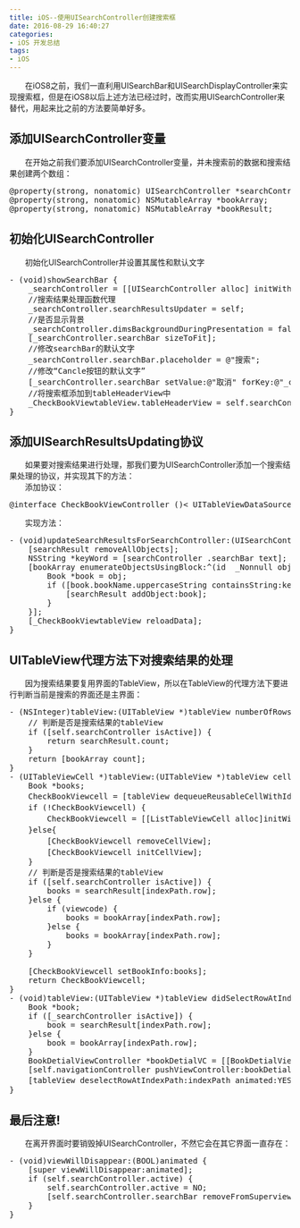 ```yaml
---
title: iOS--使用UISearchController创建搜索框
date: 2016-08-29 16:40:27  
categories: 
- iOS 开发总结
tags: 
- iOS
---
```

&emsp;&emsp;在iOS8之前，我们一直利用UISearchBar和UISearchDisplayController来实现搜索框，但是在iOS8以后上述方法已经过时，改而实用UISearchController来替代，用起来比之前的方法要简单好多。  
## 添加UISearchController变量 
&emsp;&emsp;在开始之前我们要添加UISearchController变量，并未搜索前的数据和搜索结果创建两个数组：  

<pre>@property(strong, nonatomic) UISearchController *searchController;
@property(strong, nonatomic) NSMutableArray *bookArray;
@property(strong, nonatomic) NSMutableArray *bookResult;</pre>

## 初始化UISearchController
&emsp;&emsp;初始化UISearchController并设置其属性和默认文字  

<pre>- (void)showSearchBar {
    _searchController = [[UISearchController alloc] initWithSearchResultsController:nil];
    //搜索结果处理函数代理
    _searchController.searchResultsUpdater = self;
    //是否显示背景
    _searchController.dimsBackgroundDuringPresentation = false;
    [_searchController.searchBar sizeToFit];
    //修改searchBar的默认文字
    _searchController.searchBar.placeholder = @"搜索";
    //修改“Cancle按钮的默认文字”
    [_searchController.searchBar setValue:@"取消" forKey:@"_cancelButtonText"];
    //将搜索框添加到tableHeaderView中
    _CheckBookViewtableView.tableHeaderView = self.searchController.searchBar;
}</pre>

## 添加UISearchResultsUpdating协议  
&emsp;&emsp;如果要对搜索结果进行处理，那我们要为UISearchController添加一个搜索结果处理的协议，并实现其下的方法：  
&emsp;&emsp;添加协议：

<pre>@interface CheckBookViewController ()< UITableViewDataSource,UITableViewDelegate,UISearchResultsUpdating ></pre>

&emsp;&emsp;实现方法：

<pre>- (void)updateSearchResultsForSearchController:(UISearchController *)searchController {
    [searchResult removeAllObjects];
    NSString *keyWord = [searchController .searchBar text];
    [bookArray enumerateObjectsUsingBlock:^(id  _Nonnull obj, NSUInteger idx, BOOL * _Nonnull stop) {
        Book *book = obj;
        if ([book.bookName.uppercaseString containsString:keyWord.uppercaseString]) {
            [searchResult addObject:book];
        }
    }];
    [_CheckBookViewtableView reloadData];
}</pre>

## UITableView代理方法下对搜索结果的处理
&emsp;&emsp;因为搜索结果要复用界面的TableView，所以在TableView的代理方法下要进行判断当前是搜索的界面还是主界面：

<pre>- (NSInteger)tableView:(UITableView *)tableView numberOfRowsInSection:(NSInteger)section {
    // 判断是否是搜索结果的tableView
    if ([self.searchController isActive]) {
        return searchResult.count;
    }
    return [bookArray count];
}
- (UITableViewCell *)tableView:(UITableView *)tableView cellForRowAtIndexPath:(NSIndexPath *)indexPath {
    Book *books;
    CheckBookViewcell = [tableView dequeueReusableCellWithIdentifier:@"UIListTableViewCell"];                                                        // 从缓存池中取出cell
    if (!CheckBookViewcell) {                                                                                                                        // 判断是否能取出cell
        CheckBookViewcell = [[ListTableViewCell alloc]initWithStyle:UITableViewCellStyleSubtitle reuseIdentifier:@"UIListTableViewCell"];            // 如果cell为空则创建一个新的cell并放入缓存池中
    }else{                                                                                                                                           // 如果cell不为空（注意：以下操作很重要，不然会造成cell数据错乱）
        [CheckBookViewcell removeCellView];                                                                                                          // 将之前cell界面上的view全部remove掉
        [CheckBookViewcell initCellView];                                                                                                            // 重新初始化cell上的view
    }
    // 判断是否是搜索结果的tableView
    if ([self.searchController isActive]) {
        books = searchResult[indexPath.row];
    }else {
        if (viewcode) {
            books = bookArray[indexPath.row];
        }else {
            books = bookArray[indexPath.row];
        }
    }
    
    [CheckBookViewcell setBookInfo:books];
    return CheckBookViewcell;
}
- (void)tableView:(UITableView *)tableView didSelectRowAtIndexPath:(NSIndexPath *)indexPath {
    Book *book;
    if ([_searchController isActive]) {
        book = searchResult[indexPath.row];
    }else {
        book = bookArray[indexPath.row];
    }
    BookDetialViewController *bookDetialVC = [[BookDetialViewController alloc]init:book];
    [self.navigationController pushViewController:bookDetialVC animated:YES];
    [tableView deselectRowAtIndexPath:indexPath animated:YES];                                                                                  // 取消选中的状态
}</pre>

## 最后注意!
&emsp;&emsp;在离开界面时要销毁掉UISearchController，不然它会在其它界面一直存在：
<pre>- (void)viewWillDisappear:(BOOL)animated {
    [super viewWillDisappear:animated];
    if (self.searchController.active) {
        self.searchController.active = NO;
        [self.searchController.searchBar removeFromSuperview];
    }
}</pre>
